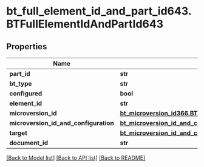 # bt_full_element_id_and_part_id643.BTFullElementIdAndPartId643

## Properties
Name | Type | Description | Notes
------------ | ------------- | ------------- | -------------
**part_id** | **str** |  | [optional] 
**bt_type** | **str** |  | [optional] 
**configured** | **bool** |  | [optional] 
**element_id** | **str** |  | [optional] 
**microversion_id** | [**bt_microversion_id366.BTMicroversionId366**](BTMicroversionId366.md) |  | [optional] 
**microversion_id_and_configuration** | [**bt_microversion_id_and_configuration2338.BTMicroversionIdAndConfiguration2338**](BTMicroversionIdAndConfiguration2338.md) |  | [optional] 
**target** | [**bt_microversion_id_and_configuration2338.BTMicroversionIdAndConfiguration2338**](BTMicroversionIdAndConfiguration2338.md) |  | [optional] 
**document_id** | **str** |  | [optional] 

[[Back to Model list]](../README.md#documentation-for-models) [[Back to API list]](../README.md#documentation-for-api-endpoints) [[Back to README]](../README.md)


